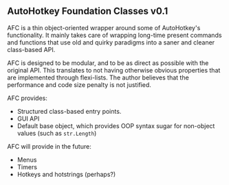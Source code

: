 AutoHotkey Foundation Classes v0.1
----------------------------------

AFC is a thin object-oriented wrapper around some of AutoHotkey's functionality.
It mainly takes care of wrapping long-time present commands and functions that
use old and quirky paradigms into a saner and cleaner class-based API.

AFC is designed to be modular, and to be as direct as possible with the original
API. This translates to not having otherwise obvious properties that are implemented
through flexi-lists. The author believes that the performance and code size penalty
is not justified.

AFC provides:

* Structured class-based entry points.
* GUI API
* Default base object, which provides OOP syntax sugar for non-object values (such as `str.Length`)

AFC will provide in the future:

* Menus
* Timers
* Hotkeys and hotstrings (perhaps?)

